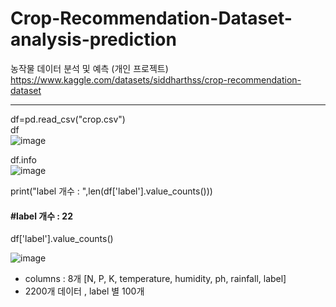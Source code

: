 # Crop-Recommendation-Dataset-analysis-prediction
농작물 데이터 분석 및 예측 (개인 프로젝트) <br>
https://www.kaggle.com/datasets/siddharthss/crop-recommendation-dataset
<hr>

df=pd.read_csv("crop.csv")<br>
df<br>
![image](https://user-images.githubusercontent.com/111934213/211227584-2135af44-d0fc-45d3-8209-35421df1a43d.png)<br>

df.info <br>
![image](https://user-images.githubusercontent.com/111934213/211227595-ceac37a7-645b-4ea5-a735-d6581c5bfdbf.png)<br>

print("label 개수 : ",len(df['label'].value_counts())) <br>
####  #label 개수 : 22 <br>


df['label'].value_counts() <br>

![image](https://user-images.githubusercontent.com/111934213/211227812-3cc4283a-0911-45db-836b-374e0e43bbf8.png) <br>


- columns : 8개 [N, P,	K,	temperature,	humidity,	ph,	rainfall,	label] <br>
- 2200개 데이터 , label 별 100개 
